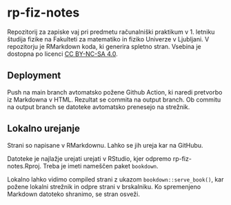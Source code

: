 # rp-fiz-notes

Repozitorij za zapiske vaj pri predmetu računalniški praktikum v 1. letniku študija fizike na Fakulteti za matematiko in fiziko Univerze v Ljubljani.
V repozitorju je RMarkdown koda, ki generira spletno stran. Vsebina je dostopna po licenci [CC BY-NC-SA 4.0](https://creativecommons.org/licenses/by-nc-sa/4.0/).

## Deployment

Push na main branch avtomatsko požene Github Action, ki naredi
pretvorbo iz Markdowna v HTML. Rezultat se commita na output branch. Ob commitu na output branch se datoteke avtomatsko prenesejo na strežnik.

## Lokalno urejanje

Strani so napisane v RMarkdownu. Lahko se jih ureja kar na GitHubu.

Datoteke je najlažje urejati urejati v RStudio, kjer odpremo rp-fiz-notes.Rproj.
Treba je imeti nameščen paket `bookdown`.

Lokalno lahko vidimo compiled strani z ukazom `bookdown::serve_book()`, kar požene lokalni strežnik in odpre strani v brskalniku. Ko spremenjeno Markdown datoteko shranimo, se stran osveži.
